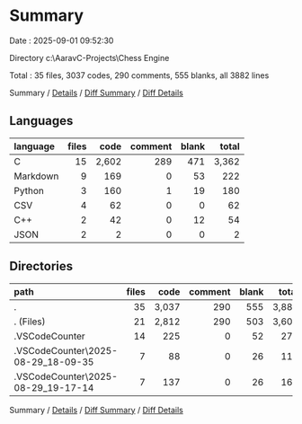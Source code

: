 # Summary

Date : 2025-09-01 09:52:30

Directory c:\\AaravC-Projects\\Chess Engine

Total : 35 files,  3037 codes, 290 comments, 555 blanks, all 3882 lines

Summary / [Details](details.md) / [Diff Summary](diff.md) / [Diff Details](diff-details.md)

## Languages
| language | files | code | comment | blank | total |
| :--- | ---: | ---: | ---: | ---: | ---: |
| C | 15 | 2,602 | 289 | 471 | 3,362 |
| Markdown | 9 | 169 | 0 | 53 | 222 |
| Python | 3 | 160 | 1 | 19 | 180 |
| CSV | 4 | 62 | 0 | 0 | 62 |
| C++ | 2 | 42 | 0 | 12 | 54 |
| JSON | 2 | 2 | 0 | 0 | 2 |

## Directories
| path | files | code | comment | blank | total |
| :--- | ---: | ---: | ---: | ---: | ---: |
| . | 35 | 3,037 | 290 | 555 | 3,882 |
| . (Files) | 21 | 2,812 | 290 | 503 | 3,605 |
| .VSCodeCounter | 14 | 225 | 0 | 52 | 277 |
| .VSCodeCounter\\2025-08-29_18-09-35 | 7 | 88 | 0 | 26 | 114 |
| .VSCodeCounter\\2025-08-29_19-17-14 | 7 | 137 | 0 | 26 | 163 |

Summary / [Details](details.md) / [Diff Summary](diff.md) / [Diff Details](diff-details.md)